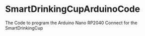 # SmartDrinkingCupArduinoCode
The Code to program the Arduino Nano RP2040 Connect for the SmartDrinkingCup
